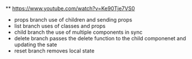 ** https://www.youtube.com/watch?v=Ke90Tje7VS0

* props branch use of children and sending props
* list branch uses of classes and props
* child branch the use of multiple components in sync
* delete branch passes the delete function to the child componenet and updating the sate
* reset branch removes local state